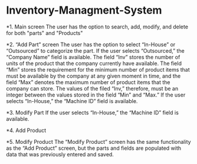 # Inventory-Managment-System


*1. Main screen 
The user has the option to search, add, modify, and delete for both "parts" and "Products"

*2. “Add Part” screen
The user has the option to select “In-House” or “Outsourced” to categorize the part.  If the user selects “Outsourced,” the “Company Name” field is available.
The field “Inv” stores the number of units of the product that the company currently have available. The field “Min” stores the requirement for the minimum number of product items that must be available by the company at any given moment in time, and the field “Max” denotes the maximum number of product items that the company can store. The values of the filed “Inv,” therefore, must be an integer between the values stored in the field “Min” and “Max.” 
If the user selects “In-House,” the “Machine ID” field is available.

*3.  Modify Part
If the user selects “In-House,” the “Machine ID” field is available.

*4.  Add Product

*5. Modify Product
The “Modify Product” screen has the same functionality as the “Add Product” screen, but the parts and fields are populated with data that was previously entered and saved.  
